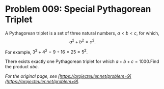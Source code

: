 # Problem 009: Special Pythagorean Triplet

A Pythagorean triplet is a set of three natural numbers, $a \lt b \lt c$, for which,
$$a^2 + b^2 = c^2.$$

For example, $3^2 + 4^2 = 9 + 16 = 25 = 5^2$.

There exists exactly one Pythagorean triplet for which $a + b + c = 1000$.Find the product $abc$.

*For the original page, see [https://projecteuler.net/problem=9](https://projecteuler.net/problem=9).*
